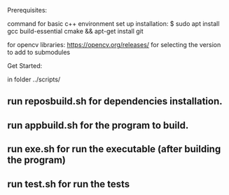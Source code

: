 Prerequisites:

command for basic c++ environment set up installation:
$ sudo apt install gcc build-essential cmake && apt-get install git

for opencv libraries:
https://opencv.org/releases/ for selecting the version to add to submodules






Get Started:

 in folder ../scripts/
 
 run reposbuild.sh for dependencies installation.                
 ------------------------------------------------------------------
 run appbuild.sh for the program to build.                       
 ------------------------------------------------------------------
 run exe.sh for run the executable (after building the program)  
 ------------------------------------------------------------------
 run test.sh for run the tests                                   
 ------------------------------------------------------------------
